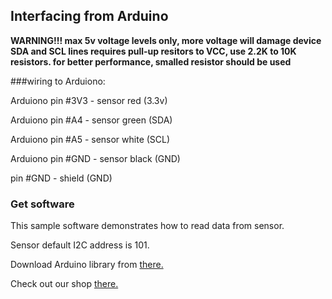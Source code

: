 
## Interfacing from Arduino
**WARNING!!! max 5v voltage levels only, more voltage will damage device**
**SDA and SCL lines requires pull-up resitors to VCC, use 2.2K to 10K resistors. for better performance, smalled resistor should be used**

###wiring to Arduiono:

Arduiono pin #3V3 - sensor red (3.3v)

Arduiono pin #A4 - sensor green (SDA)

Arduiono pin #A5 - sensor white (SCL)

Arduiono pin #GND - sensor black (GND)

pin #GND - shield (GND)


### Get software

This sample software demonstrates how to read data from sensor.

Sensor default I2C address is 101.

Download Arduino library from [there.](https://github.com/tinovi/i2cMultiSm)

Check out our shop [there.](https://tinovi.com/tinovi-shop/)
